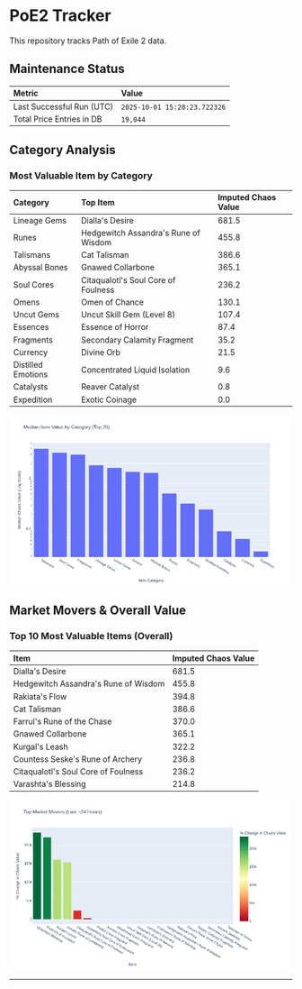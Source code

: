 # PoE2 Tracker

This repository tracks Path of Exile 2 data.

## Maintenance Status

<!-- START_MAINTENANCE -->
| Metric | Value |
|:---|:---|
| Last Successful Run (UTC) | `2025-10-01 15:20:23.722326` |
| Total Price Entries in DB | `19,044` |

<!-- END_MAINTENANCE -->

## Category Analysis

<!-- START_CATEGORY_ANALYSIS -->
### Most Valuable Item by Category
| Category | Top Item | Imputed Chaos Value |
| :--- | :--- | :--- |
| Lineage Gems | Dialla's Desire | 681.5 |
| Runes | Hedgewitch Assandra's Rune of Wisdom | 455.8 |
| Talismans | Cat Talisman | 386.6 |
| Abyssal Bones | Gnawed Collarbone | 365.1 |
| Soul Cores | Citaqualotl's Soul Core of Foulness | 236.2 |
| Omens | Omen of Chance | 130.1 |
| Uncut Gems | Uncut Skill Gem (Level 8) | 107.4 |
| Essences | Essence of Horror | 87.4 |
| Fragments | Secondary Calamity Fragment | 35.2 |
| Currency | Divine Orb | 21.5 |
| Distilled Emotions | Concentrated Liquid Isolation | 9.6 |
| Catalysts | Reaver Catalyst | 0.8 |
| Expedition | Exotic Coinage | 0.0 |


![Category Analysis Chart](charts/category_analysis.png)
<!-- END_CATEGORY_ANALYSIS -->

## Market Movers & Overall Value

<!-- START_ANALYSIS -->
### Top 10 Most Valuable Items (Overall)
| Item | Imputed Chaos Value |
| :--- | :--- |
| Dialla's Desire | 681.5 |
| Hedgewitch Assandra's Rune of Wisdom | 455.8 |
| Rakiata's Flow | 394.8 |
| Cat Talisman | 386.6 |
| Farrul's Rune of the Chase | 370.0 |
| Gnawed Collarbone | 365.1 |
| Kurgal's Leash | 322.2 |
| Countess Seske's Rune of Archery | 236.8 |
| Citaqualotl's Soul Core of Foulness | 236.2 |
| Varashta's Blessing | 214.8 |


![Market Movers Chart](charts/market_movers.png)
<!-- END_ANALYSIS -->

---
